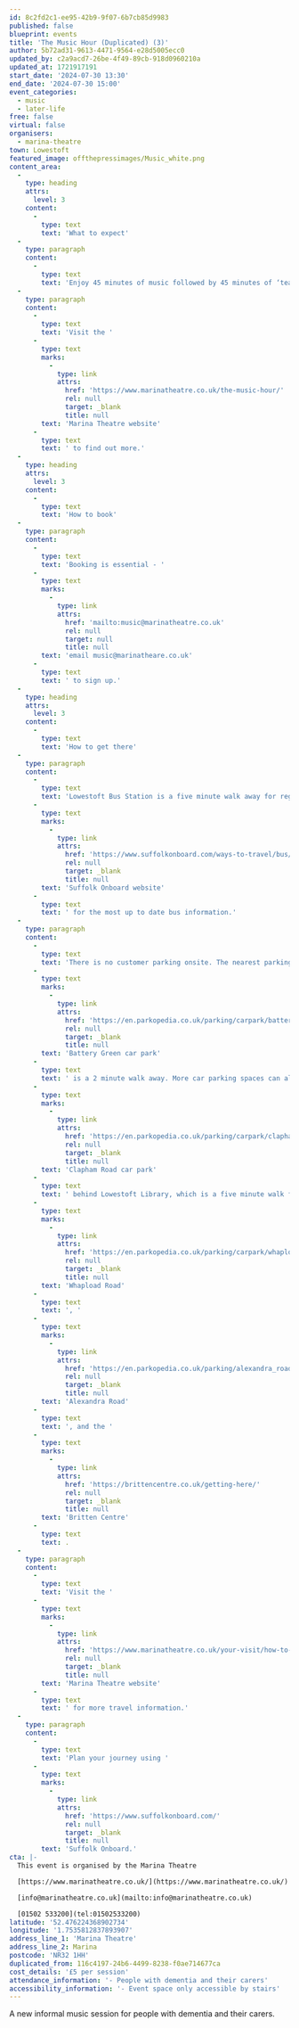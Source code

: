```yaml
---
id: 8c2fd2c1-ee95-42b9-9f07-6b7cb85d9983
published: false
blueprint: events
title: 'The Music Hour (Duplicated) (3)'
author: 5b72ad31-9613-4471-9564-e28d5005ecc0
updated_by: c2a9acd7-26be-4f49-89cb-918d0960210a
updated_at: 1721917191
start_date: '2024-07-30 13:30'
end_date: '2024-07-30 15:00'
event_categories:
  - music
  - later-life
free: false
virtual: false
organisers:
  - marina-theatre
town: Lowestoft
featured_image: offthepressimages/Music_white.png
content_area:
  -
    type: heading
    attrs:
      level: 3
    content:
      -
        type: text
        text: 'What to expect'
  -
    type: paragraph
    content:
      -
        type: text
        text: 'Enjoy 45 minutes of music followed by 45 minutes of ‘tea and chatter’ in a relaxed and friendly environment. As well as being a fun activity for people with dementia, this group is a great respite and support for carers to enjoy as well.'
  -
    type: paragraph
    content:
      -
        type: text
        text: 'Visit the '
      -
        type: text
        marks:
          -
            type: link
            attrs:
              href: 'https://www.marinatheatre.co.uk/the-music-hour/'
              rel: null
              target: _blank
              title: null
        text: 'Marina Theatre website'
      -
        type: text
        text: ' to find out more.'
  -
    type: heading
    attrs:
      level: 3
    content:
      -
        type: text
        text: 'How to book'
  -
    type: paragraph
    content:
      -
        type: text
        text: 'Booking is essential - '
      -
        type: text
        marks:
          -
            type: link
            attrs:
              href: 'mailto:music@marinatheatre.co.uk'
              rel: null
              target: null
              title: null
        text: 'email music@marinatheare.co.uk'
      -
        type: text
        text: ' to sign up.'
  -
    type: heading
    attrs:
      level: 3
    content:
      -
        type: text
        text: 'How to get there'
  -
    type: paragraph
    content:
      -
        type: text
        text: 'Lowestoft Bus Station is a five minute walk away for regular services to and from Norwich, Great Yarmouth and Southwold. Visit the '
      -
        type: text
        marks:
          -
            type: link
            attrs:
              href: 'https://www.suffolkonboard.com/ways-to-travel/bus/'
              rel: null
              target: _blank
              title: null
        text: 'Suffolk Onboard website'
      -
        type: text
        text: ' for the most up to date bus information.'
  -
    type: paragraph
    content:
      -
        type: text
        text: 'There is no customer parking onsite. The nearest parking is '
      -
        type: text
        marks:
          -
            type: link
            attrs:
              href: 'https://en.parkopedia.co.uk/parking/carpark/battery_green/nr32/east_suffolk/?arriving=202404291000&leaving=202404291200'
              rel: null
              target: _blank
              title: null
        text: 'Battery Green car park'
      -
        type: text
        text: ' is a 2 minute walk away. More car parking spaces can also be found at '
      -
        type: text
        marks:
          -
            type: link
            attrs:
              href: 'https://en.parkopedia.co.uk/parking/carpark/clapham_road/nr32/east_suffolk/?arriving=202404291000&leaving=202404291200'
              rel: null
              target: _blank
              title: null
        text: 'Clapham Road car park'
      -
        type: text
        text: ' behind Lowestoft Library, which is a five minute walk from the Theatre. Long Stay parking is available at '
      -
        type: text
        marks:
          -
            type: link
            attrs:
              href: 'https://en.parkopedia.co.uk/parking/carpark/whapload_road/nr32/east_suffolk/?arriving=202404291000&leaving=202404291200'
              rel: null
              target: _blank
              title: null
        text: 'Whapload Road'
      -
        type: text
        text: ', '
      -
        type: text
        marks:
          -
            type: link
            attrs:
              href: 'https://en.parkopedia.co.uk/parking/alexandra_road_lowestoft/?arriving=202404291000&leaving=202404291200'
              rel: null
              target: _blank
              title: null
        text: 'Alexandra Road'
      -
        type: text
        text: ', and the '
      -
        type: text
        marks:
          -
            type: link
            attrs:
              href: 'https://brittencentre.co.uk/getting-here/'
              rel: null
              target: _blank
              title: null
        text: 'Britten Centre'
      -
        type: text
        text: .
  -
    type: paragraph
    content:
      -
        type: text
        text: 'Visit the '
      -
        type: text
        marks:
          -
            type: link
            attrs:
              href: 'https://www.marinatheatre.co.uk/your-visit/how-to-find-us/'
              rel: null
              target: _blank
              title: null
        text: 'Marina Theatre website'
      -
        type: text
        text: ' for more travel information.'
  -
    type: paragraph
    content:
      -
        type: text
        text: 'Plan your journey using '
      -
        type: text
        marks:
          -
            type: link
            attrs:
              href: 'https://www.suffolkonboard.com/'
              rel: null
              target: _blank
              title: null
        text: 'Suffolk Onboard.'
cta: |-
  This event is organised by the Marina Theatre

  [https://www.marinatheatre.co.uk/](https://www.marinatheatre.co.uk/)

  [info@marinatheatre.co.uk](mailto:info@marinatheatre.co.uk)

  [01502 533200](tel:01502533200)
latitude: '52.476224368902734'
longitude: '1.7535812837893907'
address_line_1: 'Marina Theatre'
address_line_2: Marina
postcode: 'NR32 1HH'
duplicated_from: 116c4197-24b6-4499-8238-f0ae714677ca
cost_details: '£5 per session'
attendance_information: '- People with dementia and their carers'
accessibility_information: '- Event space only accessible by stairs'
---
```

A new informal music session for people with dementia and their carers.